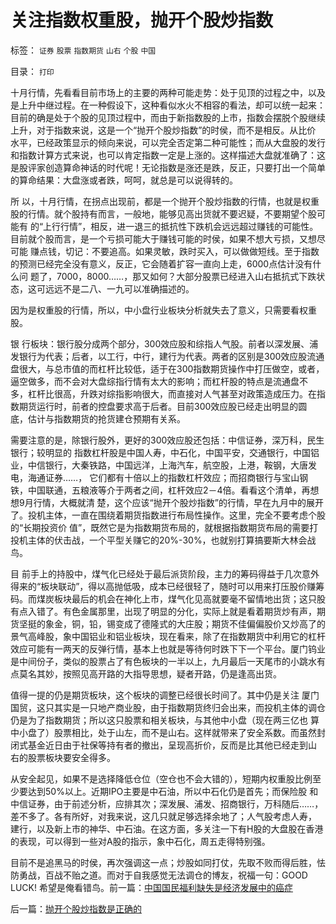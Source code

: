 # 关注指数权重股，抛开个股炒指数

标签： `证券` `股票` `指数期货` `山右` `个股` `中国` 

目录： `打印`

十月行情，先看看目前市场上的主要的两种可能走势：处于见顶的过程之中，以及是上升中继过程。在一种假设下，这种看似水火不相容的看法，却可以统一起来：
目前的确是处于个股的见顶过程中，而由于新指数股的上市，指数会摆脱个股继续上升，对于指数来说，这是一个“抛开个股炒指数”的时侯，而不是相反。从比价
水平，已经政策显示的倾向来说，可以完全否定第二种可能性；而从大盘股的发行和指数计算方式来说，也可以肯定指数一定是上涨的。这样描述大盘就准确了：这
是股评家创造算命神话的时代呢！无论指数是涨还是跌，反正，只要打出一个简单的算命结果：大盘涨或者跌，呵呵，就总是可以说得转的。



所
以，十月行情，在拐点出现前，都是一个抛开个股炒指数的行情，也就是权重股的行情。就个股持有而言，一般地，能够见高出货就不要迟疑，不要期望个股可能有
的“上行行情”，相反，进一退三的抵抗性下跌机会远远超过赚钱的可能性。目前就个股而言，是一个亏损可能大于赚钱可能的时侯，如果不想大亏损，又想尽可能
赚点钱，切记：不要追高。如果灵敏，跌时买入，可以做做短线。至于指数的预测已经完全没有意义，反正，它会随着扩容一直向上走，6000点估计没有什么问
题了，7000，8000……，那又如何？大部分股票已经进入山右抵抗式下跌状态，这可远远不是二八、一九可以准确描述的。



因为是权重股的行情，所以，中小盘行业板块分析就失去了意义，只需要看权重股。



银
行板块：银行股分成两个部分，300效应股和综指人气股。前者以深发展、浦发银行为代表；后者，以工行，中行，建行为代表。两者的区别是300效应股流通
盘很大，与总市值的而杠杆比较低，适于在300指数期货操作中打压做空，或者，逼空做多，而不会对大盘综指行情有太大的影响；而杠杆股的特点是流通盘不
多，杠杆比很高，升跌对综指影响很大，而直接对人气甚至对政策造成压力。在指数期货运行时，前者的控盘要求高于后者。目前300效应股已经走出明显的圆
底，估计与指数期货的抢货建仓预期有关系。



需要注意的是，除银行股外，更好的300效应股还包括：中信证券，深万科，民生银行；较明显的
指数杠杆股是中国人寿，中石化，中国平安，交通银行，中国铝业，中信银行，大秦铁路，中国远洋，上海汽车，航空股，上港，鞍钢，大唐发电，海通证券……，
它们都有十倍以上的指数杠杆效应；而招商银行与宝山钢铁，中国联通，五粮液等介于两者之间，杠杆效应2－4倍。看看这个清单，再想想9月行情，大概就清
楚，这个应该“抛开个股炒指数”的行情，早在九月中的展开了。投机主体，一直在围绕着期货指数进行布局性操作。这里，完全不要考虑个股的“长期投资价
值”，既然它是为指数期货布局的，就根据指数期货布局的需要打投机主体的伏击战，一个平型关赚它的20%-30%，也就别打算搞要斯大林会战鸟。



目
前手上的持股中，煤气化已经处于最后派货阶段，主力的筹码得益于几次意外得来的“板块联动”，得以高抛低吸，成本已经很轻了，随时可以用来打压股价赚筹
码。而煤炭板块最后的机会在神化上市，煤气化见高就要毫不留情地出货；这只股有点入错了。有色金属那里，出现了明显的分化，实际上就是看着期货炒有声，期
货坚挺的象金，铜，铅，锡变成了德隆式的大庄股；期货不佳偏偏股价又炒高了的景气高峰股，象中国铝业和铝业板块，现在看来，除了在指数期货中利用它的杠杆
效应可能有一两天的反弹行情，基本上也就是等待何时跌下下一个平台。厦门钨业是中间份子，类似的股票占了有色板块的一半以上，九月最后一天尾市的小跳水有
点莫名其妙，按照见高开路的大指导思想，疑者开路，仍是逢高出货。



值得一提的仍是期货板块，这个板块的调整已经很长时间了。其中仍是关注
厦门国贸，这只其实是一只地产商业股，由于指数期货终归会出来，而投机主体的调仓仍是为了指数期货；所以这只股票和相关板块，与其他中小盘（现在两三亿也
算中小盘了）股票相比，处于山左，而不是山右。这样就带来了安全系数。而虽然封闭式基金近日由于社保等持有者的撤出，呈现高折价，反而是比其他已经走到山
右的股票板块要安全得多。



从安全起见，如果不是选择降低仓位（空仓也不会大错的），短期内权重股比例至少要达到50%以上。近期IPO主要是中石油，所以中石化仍是首先；而保险股
和中信证券，由于前述分析，应排其次；深发展、浦发、招商银行，万科随后……，差不多了。各有所好，对我来说，这几只就足够选择余地了；人气股考虑人寿，
建行，以及新上市的神华、中石油。在这方面，多关注一下有H股的大盘股在香港的表现，可以得到一些对A股的指示，象中石化，周五走得特别强。



目前不是追黑马的时侯，再次强调这一点；炒股如同打仗，先取不败而得后胜，怯防勇战，百战不贻之道。而对于自我感觉无法调仓的博友，祝福一句：GOOD
LUCK! 希望是俺看错鸟。前一篇：[中国国民福利缺失是经济发展中的癌症](../../../2007/10/6/中国国民福利缺失是经济发展中的癌症.md)

后一篇：[抛开个股炒指数是正确的](../../../2007/10/8/抛开个股炒指数是正确的.md)